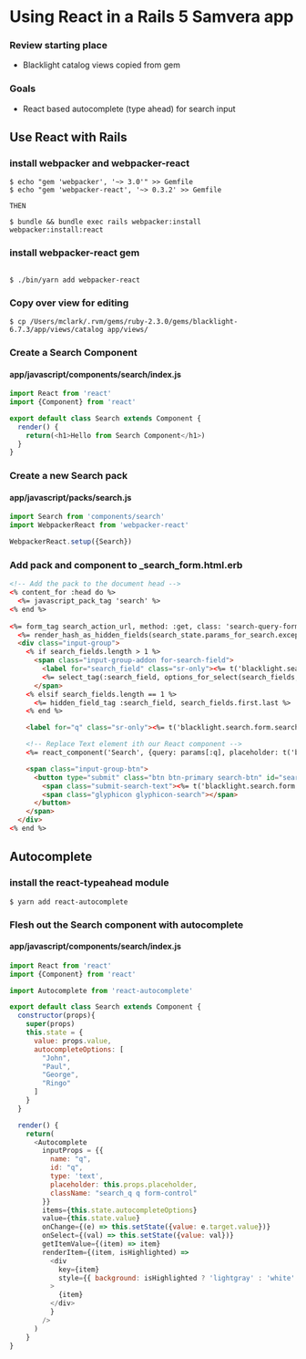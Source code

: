 # Using React in a Rails 5 Samvera app

### Review starting place
  - Blacklight catalog views copied from gem

### Goals
  - React based autocomplete (type ahead) for search input

## Use React with Rails
### install webpacker and webpacker-react
```
$ echo "gem 'webpacker', '~> 3.0'" >> Gemfile
$ echo "gem 'webpacker-react', '~> 0.3.2' >> Gemfile

THEN

$ bundle && bundle exec rails webpacker:install webpacker:install:react
```

### install webpacker-react gem
```

$ ./bin/yarn add webpacker-react
```


### Copy over view for editing
```
$ cp /Users/mclark/.rvm/gems/ruby-2.3.0/gems/blacklight-6.7.3/app/views/catalog app/views/
```

### Create a Search Component
#### app/javascript/components/search/index.js
```javascript
import React from 'react'
import {Component} from 'react'

export default class Search extends Component {
  render() {
    return(<h1>Hello from Search Component</h1>)
  }
}
```

### Create a new Search pack
#### app/javascript/packs/search.js
```javascript
import Search from 'components/search'
import WebpackerReact from 'webpacker-react'

WebpackerReact.setup({Search})
```

### Add pack and component to _search_form.html.erb
```html
<!-- Add the pack to the document head -->
<% content_for :head do %>
  <%= javascript_pack_tag 'search' %>
<% end %>
  
<%= form_tag search_action_url, method: :get, class: 'search-query-form clearfix navbar-form', role: 'search' do %>
  <%= render_hash_as_hidden_fields(search_state.params_for_search.except(:q, :search_field, :qt, :page, :utf8)) %>
  <div class="input-group">
    <% if search_fields.length > 1 %>
      <span class="input-group-addon for-search-field">
        <label for="search_field" class="sr-only"><%= t('blacklight.search.form.search_field.label') %></label>
        <%= select_tag(:search_field, options_for_select(search_fields, h(params[:search_field])), title: t('blacklight.search.form.search_field.title'), id: "search_field", class: "search_field") %>
      </span>
    <% elsif search_fields.length == 1 %>
      <%= hidden_field_tag :search_field, search_fields.first.last %>
    <% end %>

    <label for="q" class="sr-only"><%= t('blacklight.search.form.search.label') %></label>

    <!-- Replace Text element ith our React component -->
    <%= react_component('Search', {query: params[:q], placeholder: t('blacklight.search.form.search.placeholder')}) %>

    <span class="input-group-btn">
      <button type="submit" class="btn btn-primary search-btn" id="search">
        <span class="submit-search-text"><%= t('blacklight.search.form.submit') %></span>
        <span class="glyphicon glyphicon-search"></span>
      </button>
    </span>
  </div>
<% end %>
````

## Autocomplete

### install the react-typeahead module
```
$ yarn add react-autocomplete
```

### Flesh out the Search component with autocomplete

#### app/javascript/components/search/index.js
```javascript
import React from 'react'
import {Component} from 'react'

import Autocomplete from 'react-autocomplete'

export default class Search extends Component {
  constructor(props){
    super(props)
    this.state = {
      value: props.value,
      autocompleteOptions: [
        "John",
        "Paul",
        "George",
        "Ringo"
      ]
    }
  }

  render() {
    return(
      <Autocomplete
        inputProps = {{
          name: "q",
          id: "q",
          type: 'text',
          placeholder: this.props.placeholder,
          className: "search_q q form-control"
        }}
        items={this.state.autocompleteOptions}
        value={this.state.value}
        onChange={(e) => this.setState({value: e.target.value})}
        onSelect={(val) => this.setState({value: val})}
        getItemValue={(item) => item}
        renderItem={(item, isHighlighted) =>
          <div
            key={item}
            style={{ background: isHighlighted ? 'lightgray' : 'white' }}
          >
            {item}
          </div>
          }
        />
      )
    }
}
```

